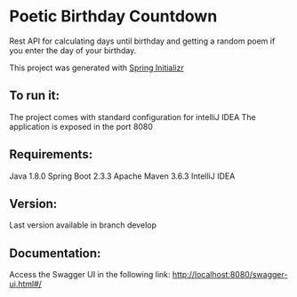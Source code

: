# Poetic Birthday Countdown
Rest API for calculating days until birthday and getting a random poem if you enter the day of your birthday.

This project was generated with [Spring Initializr](https://start.spring.io/) 

## To run it:
The project comes with standard configuration for intelliJ IDEA
The application is exposed in the port 8080

## Requirements:
Java 1.8.0
Spring Boot 2.3.3
Apache Maven 3.6.3
IntelliJ IDEA

## Version:
Last version available in branch develop

## Documentation:
Access the Swagger UI in the following link: [http://localhost:8080/swagger-ui.html#/](http://localhost:8080/swagger-ui.html#/)


